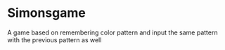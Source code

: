 # Simonsgame
A game based on remembering color pattern and input the same pattern with the previous pattern as well
